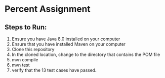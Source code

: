 # Percent Assignment

Steps to Run:
-------------

1. Ensure you have Java 8.0 installed on your computer
2. Ensure that you have installed Maven on your computer
3. Clone this repository
4. In the cloned location, change to the directory that contains the POM file
5. mvn compile
6. mvn test
7. verify that the 13 test cases have passed.

